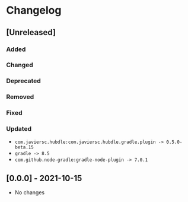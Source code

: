 # Changelog

## [Unreleased]

### Added

### Changed

### Deprecated

### Removed

### Fixed

### Updated

- `com.javiersc.hubdle:com.javiersc.hubdle.gradle.plugin -> 0.5.0-beta.15`
- `gradle -> 8.5`
- `com.github.node-gradle:gradle-node-plugin -> 7.0.1`

## [0.0.0] - 2021-10-15

- No changes
